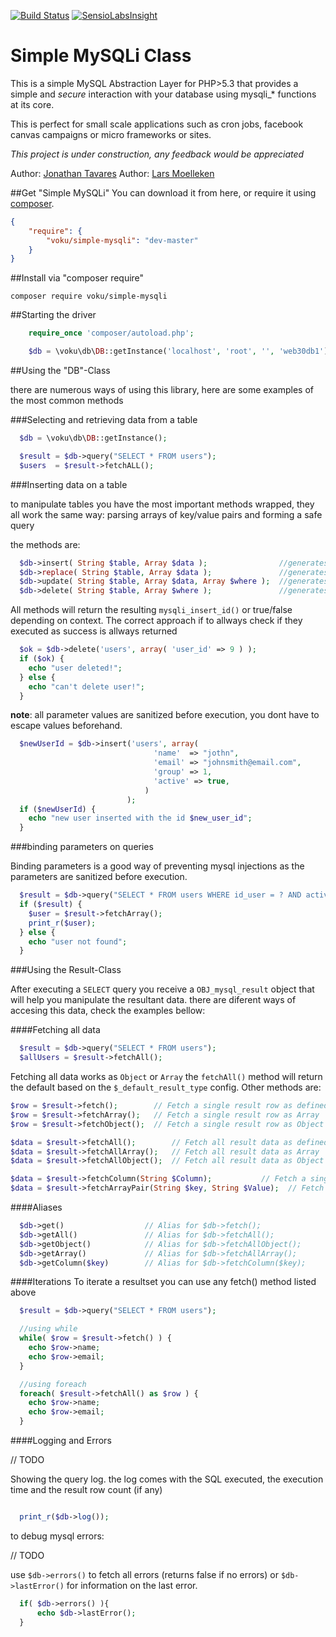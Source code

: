 [![Build Status](https://travis-ci.org/voku/simple-mysqli.svg?branch=master)](https://travis-ci.org/voku/simple-mysqli)
[![SensioLabsInsight](https://insight.sensiolabs.com/projects/f1ad7660-6b85-4e1e-a7a3-8489b96b64f8/mini.png)](https://insight.sensiolabs.com/projects/f1ad7660-6b85-4e1e-a7a3-8489b96b64f8)

Simple MySQLi Class
===================


This is a simple MySQL Abstraction Layer for PHP>5.3 that provides a simple and _secure_ interaction with your database using mysqli_* functions at its core.

This is perfect for small scale applications such as cron jobs, facebook canvas campaigns or micro frameworks or sites.

_This project is under construction, any feedback would be appreciated_

Author: [Jonathan Tavares](https://github.com/entomb)
Author: [Lars Moelleken](http://github.com/voku)


##Get "Simple MySQLi"
You can download it from here, or require it using [composer](https://packagist.org/packages/voku/simple-mysqli).
```json
{
    "require": {
		"voku/simple-mysqli": "dev-master"
	}
}
```

##Install via "composer require"
```shell
composer require voku/simple-mysqli
```


##Starting the driver

```php
    require_once 'composer/autoload.php';

    $db = \voku\db\DB::getInstance('localhost', 'root', '', 'web30db1');

```



##Using the "DB"-Class

there are numerous ways of using this library, here are some examples of the most common methods

###Selecting and retrieving data from a table

```php
  $db = \voku\db\DB::getInstance();

  $result = $db->query("SELECT * FROM users");
  $users  = $result->fetchALL();
```

###Inserting data on a table

to manipulate tables you have the most important methods wrapped,
they all work the same way: parsing arrays of key/value pairs and forming a safe query

the methods are:
```php
  $db->insert( String $table, Array $data );                //generates an INSERT query
  $db->replace( String $table, Array $data );               //generates an INSERT OR UPDATE query
  $db->update( String $table, Array $data, Array $where );  //generates an UPDATE query
  $db->delete( String $table, Array $where );               //generates a DELETE query
```

All methods will return the resulting `mysqli_insert_id()` or true/false depending on context.
The correct approach if to allways check if they executed as success is allways returned

```php
  $ok = $db->delete('users', array( 'user_id' => 9 ) );
  if ($ok) {
    echo "user deleted!";
  } else {
    echo "can't delete user!";
  }
```

**note**: all parameter values are sanitized before execution, you dont have to escape values beforehand.

```php
  $newUserId = $db->insert('users', array(
                                'name'  => "jothn",
                                'email' => "johnsmith@email.com",
                                'group' => 1,
                                'active' => true,
                              )
                          );
  if ($newUserId) {
    echo "new user inserted with the id $new_user_id";
  }
```


###binding parameters on queries

Binding parameters is a good way of preventing mysql injections as the parameters are sanitized before execution.

```php
  $result = $db->query("SELECT * FROM users WHERE id_user = ? AND active = ? LIMIT 1",array(11,1));
  if ($result) {
    $user = $result->fetchArray();
    print_r($user);
  } else {
    echo "user not found";
  }
```

###Using the Result-Class

After executing a `SELECT` query you receive a `OBJ_mysql_result` object that will help you manipulate the resultant data.
there are diferent ways of accesing this data, check the examples bellow:

####Fetching all data
```php
  $result = $db->query("SELECT * FROM users");
  $allUsers = $result->fetchAll();
```
Fetching all data works as `Object` or `Array` the `fetchAll()` method will return the default based on the `$_default_result_type` config.
Other methods are:

```php
$row = $result->fetch();        // Fetch a single result row as defined by the config (Array or Object)
$row = $result->fetchArray();   // Fetch a single result row as Array
$row = $result->fetchObject();  // Fetch a single result row as Object

$data = $result->fetchAll();        // Fetch all result data as defined by the config (Array or Object)
$data = $result->fetchAllArray();   // Fetch all result data as Array
$data = $result->fetchAllObject();  // Fetch all result data as Object

$data = $result->fetchColumn(String $Column);           // Fetch a single column in a 1 dimention Array
$data = $result->fetchArrayPair(String $key, String $Value);  // Fetch data as a key/value pair Array.

```
####Aliases
```php
  $db->get()                  // Alias for $db->fetch();
  $db->getAll()               // Alias for $db->fetchAll();
  $db->getObject()            // Alias for $db->fetchAllObject();
  $db->getArray()             // Alias for $db->fetchAllArray();
  $db->getColumn($key)        // Alias for $db->fetchColumn($key);
```

####Iterations
To iterate a resultset you can use any fetch() method listed above

```php
  $result = $db->query("SELECT * FROM users");

  //using while
  while( $row = $result->fetch() ) {
    echo $row->name;
    echo $row->email;
  }

  //using foreach
  foreach( $result->fetchAll() as $row ) {
    echo $row->name;
    echo $row->email;
  }

```

####Logging and Errors

// TODO

Showing the query log. the log comes with the SQL executed, the execution time and the result row count (if any)
```php

  print_r($db->log());

```

to debug mysql errors:

// TODO

use `$db->errors()` to fetch all errors (returns false if no errors) or `$db->lastError()` for information on the last error.

```php
  if( $db->errors() ){
      echo $db->lastError();
  }
```




